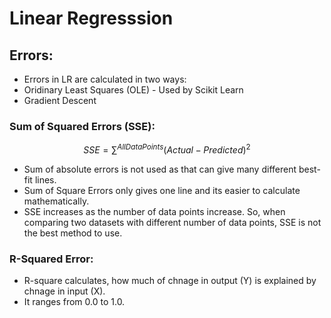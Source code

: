 # Linear Regresssion

## Errors:
- Errors in LR are calculated in two ways:
 - Oridinary Least Squares (OLE) - Used by Scikit Learn
 - Gradient Descent

### Sum of Squared Errors (SSE):
$$SSE = \sum^{All Data Points} (Actual - Predicted)^{2}$$
- Sum of absolute errors is not used as that can give many different best-fit lines.
- Sum of Square Errors only gives one line and its easier to calculate mathematically.
- SSE increases as the number of data points increase. So, when comparing two datasets with different number of data points, SSE is not the best method to use.

### R-Squared Error:
- R-square calculates, how much of chnage in output (Y) is explained by chnage in input (X).
- It ranges from 0.0 to 1.0.
